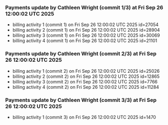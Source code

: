 
### Payments update by Cathleen Wright (commit 1/3) at Fri Sep 26 12:00:02 UTC 2025
- billing activity 1 (commit 1) on Fri Sep 26 12:00:02 UTC 2025 id=27054
- billing activity 2 (commit 1) on Fri Sep 26 12:00:02 UTC 2025 id=28904
- billing activity 3 (commit 1) on Fri Sep 26 12:00:02 UTC 2025 id=30069
- billing activity 4 (commit 1) on Fri Sep 26 12:00:02 UTC 2025 id=21101

### Payments update by Cathleen Wright (commit 2/3) at Fri Sep 26 12:00:02 UTC 2025
- billing activity 1 (commit 2) on Fri Sep 26 12:00:02 UTC 2025 id=25026
- billing activity 2 (commit 2) on Fri Sep 26 12:00:02 UTC 2025 id=12865
- billing activity 3 (commit 2) on Fri Sep 26 12:00:02 UTC 2025 id=7766
- billing activity 4 (commit 2) on Fri Sep 26 12:00:02 UTC 2025 id=11284

### Payments update by Cathleen Wright (commit 3/3) at Fri Sep 26 12:00:02 UTC 2025
- billing activity 1 (commit 3) on Fri Sep 26 12:00:02 UTC 2025 id=1470
